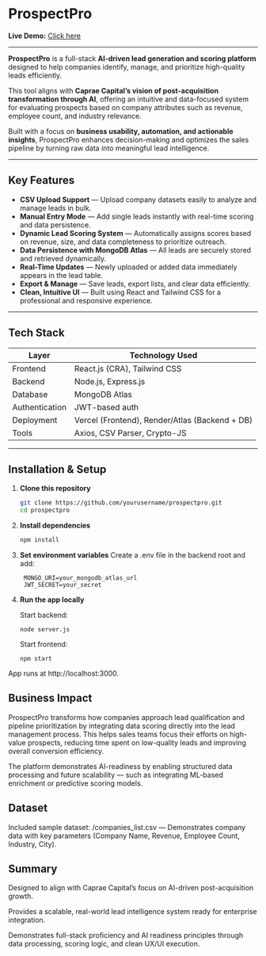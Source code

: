 # ProspectPro

**Live Demo:** [Click here](https://caprae-leadgen-tool-k3mk.vercel.app/login) 

---

**ProspectPro** is a full-stack **AI-driven lead generation and scoring platform** designed to help companies identify, manage, and prioritize high-quality leads efficiently.  

This tool aligns with **Caprae Capital’s vision of post-acquisition transformation through AI**, offering an intuitive and data-focused system for evaluating prospects based on company attributes such as revenue, employee count, and industry relevance.  

Built with a focus on **business usability, automation, and actionable insights**, ProspectPro enhances decision-making and optimizes the sales pipeline by turning raw data into meaningful lead intelligence.  

---

## Key Features  

- **CSV Upload Support** — Upload company datasets easily to analyze and manage leads in bulk.  
- **Manual Entry Mode** — Add single leads instantly with real-time scoring and data persistence.  
- **Dynamic Lead Scoring System** — Automatically assigns scores based on revenue, size, and data completeness to prioritize outreach.  
- **Data Persistence with MongoDB Atlas** — All leads are securely stored and retrieved dynamically.  
- **Real-Time Updates** — Newly uploaded or added data immediately appears in the lead table.  
- **Export & Manage** — Save leads, export lists, and clear data efficiently.  
- **Clean, Intuitive UI** — Built using React and Tailwind CSS for a professional and responsive experience.  

---

## Tech Stack  

| Layer | Technology Used |
|-------|-----------------|
| Frontend | React.js (CRA), Tailwind CSS |
| Backend | Node.js, Express.js |
| Database | MongoDB Atlas |
| Authentication | JWT-based auth |
| Deployment | Vercel (Frontend), Render/Atlas (Backend + DB) |
| Tools | Axios, CSV Parser, Crypto-JS |

---

## Installation & Setup  

1. **Clone this repository**  
   ```bash
   git clone https://github.com/yourusername/prospectpro.git
   cd prospectpro

2. **Install dependencies**
   ```bash
   npm install

4. **Set environment variables**
   Create a .env file in the backend root and add:

   ```
    MONGO_URI=your_mongodb_atlas_url
    JWT_SECRET=your_secret
   
5. **Run the app locally**

    Start backend:

    ```
    node server.js
    ```
    Start frontend:

    ```
    npm start

App runs at http://localhost:3000.

## Business Impact

ProspectPro transforms how companies approach lead qualification and pipeline prioritization by integrating data scoring directly into the lead management process.
This helps sales teams focus their efforts on high-value prospects, reducing time spent on low-quality leads and improving overall conversion efficiency.

The platform demonstrates AI-readiness by enabling structured data processing and future scalability — such as integrating ML-based enrichment or predictive scoring models.

## Dataset

Included sample dataset:
/companies_list.csv — Demonstrates company data with key parameters (Company Name, Revenue, Employee Count, Industry, City).

## Summary

Designed to align with Caprae Capital’s focus on AI-driven post-acquisition growth.

Provides a scalable, real-world lead intelligence system ready for enterprise integration.

Demonstrates full-stack proficiency and AI readiness principles through data processing, scoring logic, and clean UX/UI execution.
